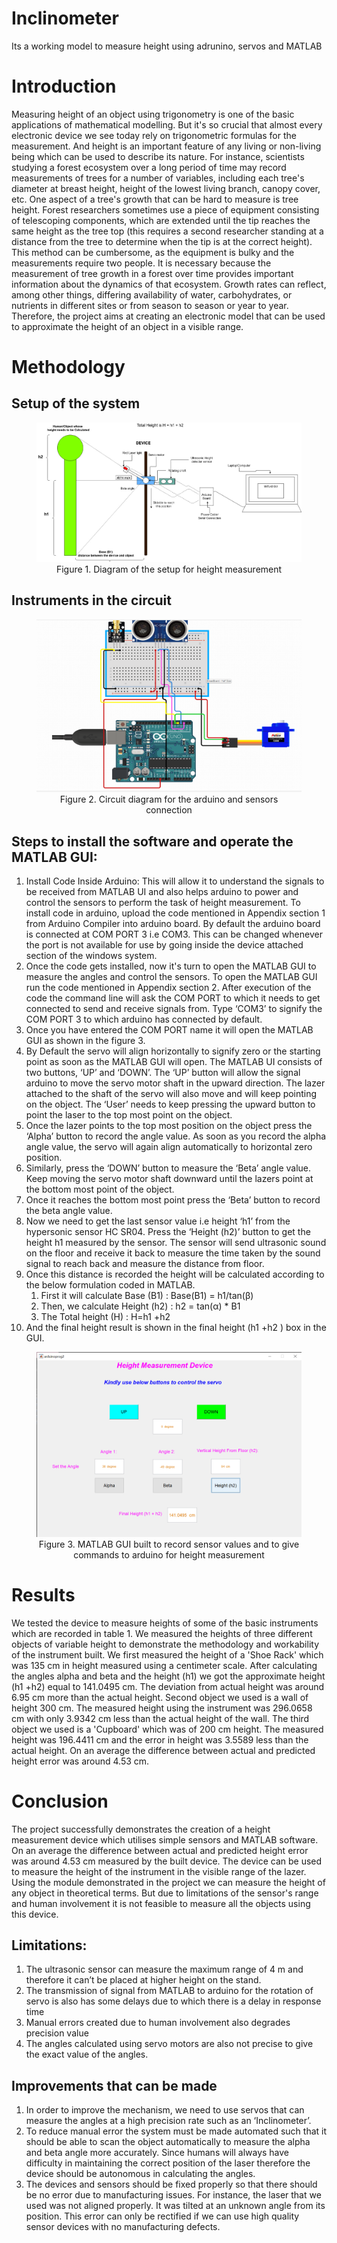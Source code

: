 # Inclinometer
Its a working model to measure height using adrunino, servos and MATLAB
<h1>Introduction</h1>
<p>
Measuring height of an object using trigonometry is one of the basic applications of mathematical modelling. But it's so crucial that almost every electronic device we see today rely on trigonometric formulas for the measurement. And height is an important feature of any living or non-living being which can be used to describe its nature. For instance, scientists studying a forest ecosystem over a long period of time may record measurements of trees for a number of variables, including each tree's diameter at breast height, height of the lowest living branch, canopy cover, etc. One aspect of a tree's growth that can be hard to measure is tree height. Forest researchers sometimes use a piece of equipment consisting of telescoping components, which are extended until the tip reaches the same height as the tree top (this requires a second researcher standing at a distance from the tree to determine when the tip is at the correct height). This method can be cumbersome, as the equipment is bulky and the measurements require two people. 
It is necessary because the measurement of tree growth in a forest over time provides important information about the dynamics of that ecosystem. Growth rates can reflect, among other things, differing availability of water, carbohydrates, or nutrients in different sites or from season to season or year to year. 
Therefore, the project aims at creating an electronic model that can be used to approximate the height of an object in a visible range. 

</p>
<h1>Methodology</h1>
<h2>Setup of the system</h2>
<figure style="text-align: center;">
    <img src='images/Flow Chart of the Project setup.jpg' />
    <figcaption>Figure 1. Diagram of the setup for height measurement</figcaption>
</figure>

<h2>Instruments in the circuit</h2>
<figure style="text-align: center;">
    <img src='images/Circuit_Diagram.png' />
    <figcaption>Figure 2. Circuit diagram for the arduino and sensors connection</figcaption>
</figure>

<h2>Steps to install the software and operate the MATLAB GUI:</h2>


<ol>
  <li>Install Code Inside Arduino: This will allow it to understand the signals to be received from MATLAB UI and also helps arduino to power and  control  the sensors to perform the task of height measurement.
To install code in arduino, upload the code mentioned in Appendix section 1 from Arduino Compiler into arduino board. By default the arduino board is connected at COM PORT 3 i.e COM3. This can be changed whenever the port is not available for use by going inside the device attached section of the windows system. 
</li>
  <li>Once the code gets installed, now it's turn to open the MATLAB GUI to  measure the angles and control the sensors. To open the MATLAB GUI run the code mentioned in Appendix section 2. After execution of the code the command line will ask the COM PORT to which it needs to get connected to send and receive signals from. 
Type ‘COM3’ to signify the COM PORT 3 to which arduino has connected by default.
</li>
  <li>Once you have entered the COM PORT name it will open the MATLAB GUI as shown in the figure 3.</li>
   <li>By Default the servo will align horizontally to signify zero or the starting point as soon as the MATLAB GUI will open. 
The MATLAB UI consists of two buttons, ‘UP’ and ‘DOWN’. The ‘UP’ button will allow the signal arduino to move the servo motor shaft in the upward direction. The lazer attached to the shaft of the servo will also move and will keep pointing on the object. The ‘User’ needs to keep pressing the upward button to point the laser to the top most point on the object.
</li>
<li>
  Once the lazer points to the top most position on the object press the ‘Alpha’ button to record the angle value. 
As soon as you record the alpha angle value, the servo will again align automatically to horizontal zero position.

</li>
<li>Similarly, press the ‘DOWN’ button to measure the ‘Beta’ angle value. Keep moving the servo motor shaft downward until the lazers point at the bottom most point of the object. 
</li>
<li>
Once it reaches the bottom most point press the ‘Beta’ button to record the beta angle value.
</li>
<li>
 Now we need to get the last sensor value i.e height ‘h1’ from the hypersonic sensor  HC SR04. Press the ‘Height (h2)’ button to get the height h1 measured by the sensor. The sensor will send ultrasonic sound on the floor and receive it back to measure the time taken by the sound signal to reach back and measure the distance from floor.

</li>
 <li>
     Once this distance is recorded the height will be calculated according to the below formulation coded in MATLAB.  
     <ol>
       <li>First it will calculate Base (B1) : Base(B1) = h1/tan(&beta;)
</li>
       <li>Then, we calculate  Height (h2) : h2 = tan(&alpha;) * B1</li>
       <li>The Total height (H) : H=h1 +h2</li>
     </ol>
 </li>
 <li>
    And the final height result is shown in the final height (h1 +h2 ) box in the GUI.
  </li>
</ol> 
<figure style="text-align: center;">
    <img src='images/UI_screen.png' />
    <figcaption>Figure 3. MATLAB GUI built to record sensor values and to give commands to arduino for height measurement</figcaption>
</figure>

<h1>Results</h1>


<p>
We tested the device to measure heights of some of the basic instruments which are recorded in table 1. We measured the heights of three different objects of variable height to demonstrate the methodology and workability of the instrument built. 
We first measured the height of a 'Shoe Rack' which was 135 cm in height measured using a centimeter scale. After calculating the angles alpha and beta and the height (h1) we got the approximate height (h1 +h2) equal to 141.0495 cm. The deviation from actual height was around 6.95 cm more than the actual height.
Second object we used is a wall of height 300 cm. The measured height using the instrument was 296.0658 cm with only 3.9342 cm less than the actual height of the wall.
The third object we used is a 'Cupboard' which was of 200 cm height. The measured height was 196.4411 cm and the error in height was 3.5589 less than the actual height.
On an average the difference between actual and predicted height error was around 4.53 cm.

</p>

<h1>Conclusion</h1>
The project successfully demonstrates the creation of a height measurement device which utilises simple sensors and MATLAB software. On an average the difference between actual and predicted height error was around 4.53 cm measured by the built device. The device can be used to measure the height of the instrument in the visible range of the lazer. Using the module demonstrated in the project we can measure the height of any object in theoretical terms. But due to limitations of the sensor's range and human involvement it is not feasible to measure all the objects using this device. 

<h2>Limitations:</h2>
<ol>
<li>The ultrasonic sensor can measure the maximum range of 4 m and therefore it can’t be placed at higher height on the stand. </li>
<li>The transmission of signal from MATLAB to arduino for the rotation of servo is also has some delays due to which there is a delay in response time</li>
<li>Manual errors created due to human involvement also degrades precision value</li>
<li>The angles calculated using servo motors are also not precise to give the exact value of the angles.</li>

</ol>

<h2>Improvements that can be made </h2>
<ol>
<li>In order to improve the mechanism, we need to use servos that can measure the angles at a high precision rate such as an ‘Inclinometer’.</li>
<li>To reduce manual error the system must be made automated such that it should be able to scan the object automatically to measure the alpha and beta angle more accurately. Since humans will always have difficulty in maintaining the correct position of the laser therefore the device should be autonomous in calculating the angles.</li>
<li>The devices and sensors should be fixed properly so that there should be no error due to manufacturing issues. For instance, the laser that we used was not aligned properly. It was tilted at an unknown angle from its position. This error can only be rectified if we can use high quality sensor devices with no manufacturing defects.</li>
</ol>

